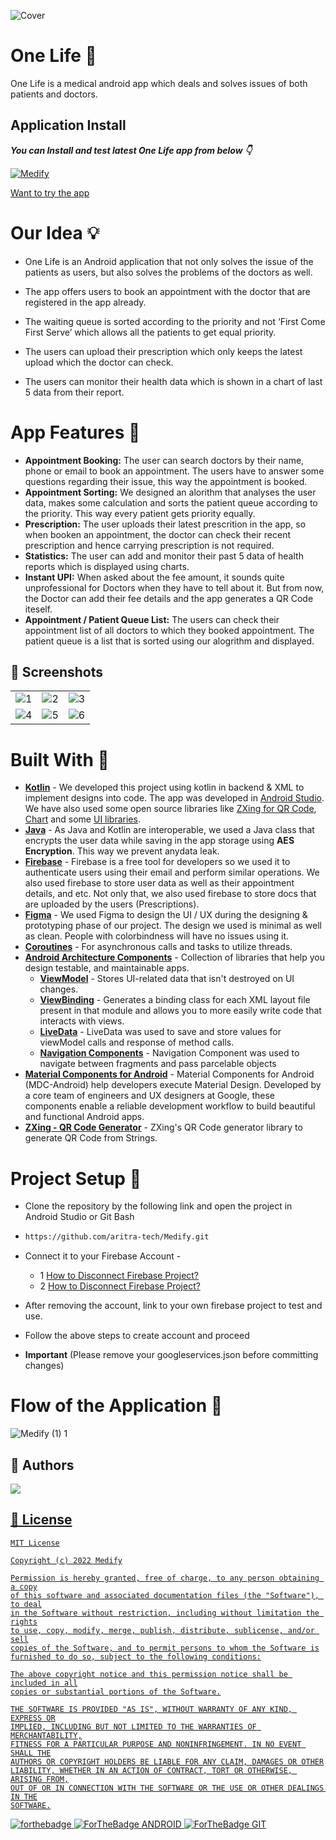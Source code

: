 ![Cover](https://github.com/aritra-tech/Medify/assets/62587060/7a8cbbf3-d1c9-4e2f-8a6b-fb480a0714d5)


# One Life 💊
One Life is a medical android app which deals and solves issues of both patients and doctors. 

## Application Install

***You can Install and test latest One Life app from below 👇***

[![Medify](https://img.shields.io/badge/Medify✅-APK-red.svg?style=for-the-badge&logo=android)](https://github.com/aritra-tech/Medify/releases/tag/1.0.0)

[Want to try the app](https://appetize.io/app/oqjrqtjcckwae4lsnghggdonpi?device=pixel4&osVersion=11.0&scale=50)

# Our Idea 💡
- One Life is an Android application that not only solves the issue of the patients as users, but also solves the problems of the doctors as well.

- The app offers users to book an appointment with the doctor that are registered in the app already.

- The waiting queue is sorted according to the priority and not ‘First Come First Serve’ which allows all the patients to get equal priority.

- The users can upload their prescription which only keeps the latest upload which the doctor can check.

- The users can monitor their health data which is shown in a chart of last 5 data from their report.

# App Features 🎯

- <b>Appointment Booking:</b> The user can search doctors by their name, phone or email to book an appointment.
The users have to answer some questions regarding their issue, this way the appointment is booked.
- <b>Appointment Sorting:</b> We designed an alorithm that analyses the user data, makes some calculation and sorts the patient queue according to the priority. 
This way every patient gets priority equally.
- <b>Prescription:</b> The user uploads their latest prescrition in the app, so when booken an appointment, the doctor can check their recent 
prescription and hence carrying prescription is not required.
- <b>Statistics:</b> The user can add and monitor their past 5 data of health reports which is displayed using charts.
- <b>Instant UPI:</b> When asked about the fee amount, it sounds quite unprofessional for Doctors when they have to tell about it. 
But from now, the Doctor can add their fee details and the app generates a QR Code iteself.
- <b>Appointment / Patient Queue List:</b> The users can check their appointment list of all doctors to which they booked appointment. 
The patient queue is a list that is sorted using our alogrithm and displayed. 

## 📸 Screenshots 

|   |   |   |
|---|---|---|
| ![1](https://github.com/aritra-tech/Medify/assets/62587060/57983983-452f-40cc-a1e6-5bea3de252f6) | ![2](https://github.com/aritra-tech/Medify/assets/62587060/fe897a3e-7a73-497c-a15b-fc1ed4737625) | ![3](https://github.com/aritra-tech/Medify/assets/62587060/b095a832-e2ce-4748-8bb4-89f102f5853d)
| ![4](https://github.com/aritra-tech/Medify/assets/62587060/61f0a2c0-7499-4c33-b3aa-ebdc8fab2487) | ![5](https://github.com/aritra-tech/Medify/assets/62587060/9e4b7d0a-aa6a-4954-afef-257c80fd6487) | ![6](https://github.com/aritra-tech/Medify/assets/62587060/665ae932-e1ee-4dcb-8c83-b5a4ce74150f)


# Built With 🔩

- <b>[Kotlin](https://kotlinlang.org/docs/android-overview.html)</b> - We developed this project using kotlin in backend & XML to implement designs into code.
The app was developed in [Android Studio](https://developer.android.com/studio). We have also used some open source libraries like [ZXing for QR Code](https://github.com/zxing/zxing), [Chart](https://github.com/majorkik/SparkLineLayout) and some [UI libraries](https://material.io/).
- <b>[Java](https://developer.android.com/guide)</b> - As Java and Kotlin are interoperable, we used a Java class that encrypts the user data while saving in the app storage using <b>AES Encryption</b>. This way we prevent anydata leak.
- <b>[Firebase](https://firebase.google.com/docs/android/setup)</b> - Firebase is a free tool for developers so we used it to authenticate users using their email and perform similar operations. We also used firebase to store user data as well as their appointment details, and etc.
Not only that, we also used firebase to store docs that are uploaded by the  users (Prescriptions).
- <b>[Figma](https://www.figma.com/)</b> - We used Figma to design the UI / UX during the designing & prototyping phase of our project.
The design we used is minimal as well as clean. People with colorbindness will have no issues using it.
- <b>[Coroutines](https://kotlinlang.org/docs/coroutines-overview.html)</b> - For asynchronous calls and tasks to utilize threads.
- <b>[Android Architecture Components](https://developer.android.com/topic/architecture)</b> - Collection of libraries that help you design testable, and maintainable apps.
  - <b>[ViewModel](https://developer.android.com/topic/libraries/architecture/viewmodel)</b> - Stores UI-related data that isn't destroyed on UI changes.
  - <b>[ViewBinding](https://developer.android.com/topic/libraries/view-binding)</b> - Generates a binding class for each XML layout file present in that module and allows you to more easily write code that interacts with views.
  - <b>[LiveData](https://developer.android.com/topic/libraries/architecture/livedata)</b> - LiveData was used to save and store values for viewModel calls and response of method calls.
  - <b>[Navigation Components](https://developer.android.com/guide/navigation/get-started)</b> - Navigation Component was used to navigate between fragments and pass parcelable objects
- <b>[Material Components for Android](https://github.com/material-components/material-components-android)</b> - Material Components for Android (MDC-Android) help developers execute Material Design. Developed by a core team of engineers and UX designers at Google, these components enable a reliable development workflow to build beautiful and functional Android apps.
- <b>[ZXing - QR Code Generator](https://github.com/zxing/zxing)</b> - ZXing's QR Code generator library to generate QR Code from Strings.


# Project Setup 📝
- Clone the repository by the following link and open the project in Android Studio or Git Bash
- ```bash
  https://github.com/aritra-tech/Medify.git
- Connect it to your Firebase Account -
  - 1 [How to Disconnect Firebase Project?](https://stackoverflow.com/questions/38120862/remove-firebase-analytics-from-android-app-completely)
  - 2 [How to Disconnect Firebase Project?](https://stackoverflow.com/questions/51549554/how-to-completely-disconnect-an-android-app-from-firebase-in-android-studio)
- After removing the account, link to your own firebase project to test and use.
- Follow the above steps to create account and proceed

- **Important** (Please remove your googleservices.json before committing changes)

# Flow of the Application 🔧
![Medify (1) 1](https://user-images.githubusercontent.com/80090908/189736871-99886e3d-6c44-486b-8ee5-2dcc980526ad.png)

## 📕 Authors
<a href="https://github.com/binayshaw7777/RawTemplate/graphs/contributors">
 <img src="https://contrib.rocks/image?repo=binayshaw7777/RawTemplate" />
  
## 📝 License

```
MIT License

Copyright (c) 2022 Medify

Permission is hereby granted, free of charge, to any person obtaining a copy
of this software and associated documentation files (the "Software"), to deal
in the Software without restriction, including without limitation the rights
to use, copy, modify, merge, publish, distribute, sublicense, and/or sell
copies of the Software, and to permit persons to whom the Software is
furnished to do so, subject to the following conditions:

The above copyright notice and this permission notice shall be included in all
copies or substantial portions of the Software.

THE SOFTWARE IS PROVIDED "AS IS", WITHOUT WARRANTY OF ANY KIND, EXPRESS OR
IMPLIED, INCLUDING BUT NOT LIMITED TO THE WARRANTIES OF MERCHANTABILITY,
FITNESS FOR A PARTICULAR PURPOSE AND NONINFRINGEMENT. IN NO EVENT SHALL THE
AUTHORS OR COPYRIGHT HOLDERS BE LIABLE FOR ANY CLAIM, DAMAGES OR OTHER
LIABILITY, WHETHER IN AN ACTION OF CONTRACT, TORT OR OTHERWISE, ARISING FROM,
OUT OF OR IN CONNECTION WITH THE SOFTWARE OR THE USE OR OTHER DEALINGS IN THE
SOFTWARE.
```

![forthebadge](https://forthebadge.com/images/badges/built-with-love.svg)
![ForTheBadge ANDROID](https://forthebadge.com/images/badges/built-for-android.svg)
![ForTheBadge GIT](https://forthebadge.com/images/badges/uses-git.svg)
